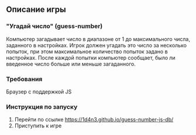 ##                                                      Описание игры

###                                              "Угадай число" (guess-number)

Компьютер загадывает число в диапазоне от 1 до максимального числа, заданного в настройках.
Игрок должен угадать это число за несколько попыток, при этом максимальное количество попыток задано в настройках.
После каждой попытки компьютер сообщает, было ли введенное число больше или меньше загаданного.

###                                                      Требования

Браузер с поддержкой JS

###                                                 Инструкция по запуску     

1. Перейти по ссылке https://1d4n3.github.io/guess-number-js-db/
2. Приступить к игре